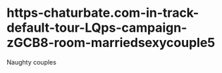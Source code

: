 # https-chaturbate.com-in-track-default-tour-LQps-campaign-zGCB8-room-marriedsexycouple5
Naughty  couples 
